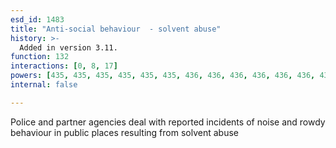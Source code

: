 ```yaml
---
esd_id: 1483
title: "Anti-social behaviour  - solvent abuse"
history: >-
  Added in version 3.11.
function: 132
interactions: [0, 8, 17]
powers: [435, 435, 435, 435, 435, 435, 436, 436, 436, 436, 436, 436, 437, 437, 437, 437, 437, 437, 437, 438, 438, 438, 438, 438, 438, 438, 2438, 2438, 2438, 2438, 2438, 2438, 2438, 2438, 2438]
internal: false

---
```


Police and partner agencies deal with reported incidents of noise and rowdy behaviour in public places resulting from solvent abuse

